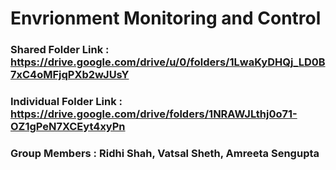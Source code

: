# Envrionment Monitoring and Control

### Shared Folder Link : https://drive.google.com/drive/u/0/folders/1LwaKyDHQj_LD0B7xC4oMFjqPXb2wJUsY

### Individual Folder Link : https://drive.google.com/drive/folders/1NRAWJLthj0o71-OZ1gPeN7XCEyt4xyPn

### Group Members : Ridhi Shah, Vatsal Sheth, Amreeta Sengupta



